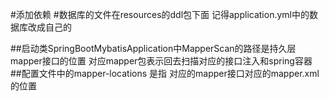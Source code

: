 #添加依赖
#数据库的文件在resources的ddl包下面 记得application.yml中的数据库改成自己的

##启动类SpringBootMybatisApplication中MapperScan的路径是持久层mapper接口的位置 对应mapper包表示回去扫描对应的接口注入和spring容器
##配置文件中的mapper-locations 是指 对应的mapper接口对应的mapper.xml的位置

